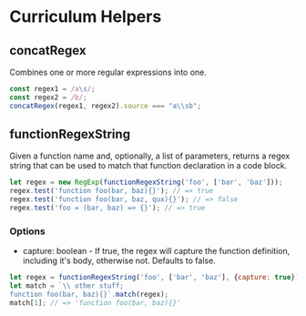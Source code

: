 # Curriculum Helpers

## concatRegex

Combines one or more regular expressions into one.

```javascript
const regex1 = /a\s/;
const regex2 = /b/;
concatRegex(regex1, regex2).source === "a\\sb";
```

## functionRegexString

Given a function name and, optionally, a list of parameters, returns a regex string that can be used to match that function declaration in a code block.

```javascript
let regex = new RegExp(functionRegexString('foo', ['bar', 'baz']));
regex.test('function foo(bar, baz){}'); // => true
regex.test('function foo(bar, baz, qux){}'); // => false
regex.test('foo = (bar, baz) => {}'); // => true
```

### Options

- capture: boolean - If true, the regex will capture the function definition, including it's body, otherwise not. Defaults to false.

```javascript
let regex = functionRegexString('foo', ['bar', 'baz'], {capture: true});
let match = `\\ other stuff;
function foo(bar, baz){}`.match(regex);
match[1]; // => 'function foo(bar, baz){}'
```
